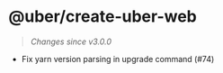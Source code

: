 # @uber/create-uber-web
> *Changes since v3.0.0*

 - Fix yarn version parsing in upgrade command (#74)
